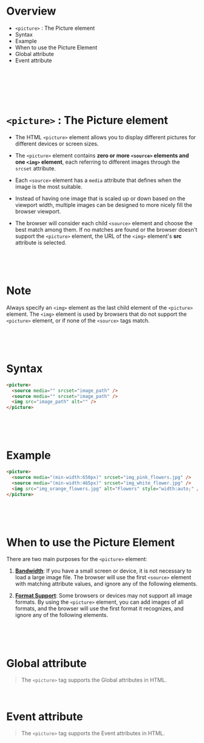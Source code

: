 # Overview

- `<picture>` : The Picture element
- Syntax
- Example
- When to use the Picture Element
- Global attribute
- Event attribute

&nbsp;

&nbsp;

&nbsp;

# `<picture>` : The Picture element

- The HTML `<picture>` element allows you to display different pictures for different devices or screen sizes.

- The `<picture>` element contains **zero or more `<source>` elements and one `<img>` element**, each referring to different images through the `srcset` attribute.

- Each `<source>` element has a `media` attribute that defines when the image is the most suitable.

- Instead of having one image that is scaled up or down based on the viewport width, multiple images can be designed to more nicely fill the browser viewport.

- The browser will consider each child `<source>` element and choose the best match among them. If no matches are found or the browser doesn't support the `<picture>` element, the URL of the `<img>` element's **src** attribute is selected.

&nbsp;

&nbsp;

# Note

Always specify an `<img>` element as the last child element of the `<picture>` element. The `<img>` element is used by browsers that do not support the `<picture>` element, or if none of the `<source>` tags match.

&nbsp;

&nbsp;

# Syntax

```html
<picture>
  <source media="" srcset="image_path" />
  <source media="" srcset="image_path" />
  <img src="image_path" alt="" />
</picture>
```

&nbsp;

&nbsp;

# Example

```html
<picture>
  <source media="(min-width:650px)" srcset="img_pink_flowers.jpg" />
  <source media="(min-width:465px)" srcset="img_white_flower.jpg" />
  <img src="img_orange_flowers.jpg" alt="Flowers" style="width:auto;" />
</picture>
```

&nbsp;

&nbsp;

# When to use the **Picture** Element

There are two main purposes for the `<picture>` element:

1. **<u>Bandwidth</u>**: If you have a small screen or device, it is not necessary to load a large image file. The browser will use the first `<source>` element with matching attribute values, and ignore any of the following elements.

2. **<u>Format Support</u>**: Some browsers or devices may not support all image formats. By using the `<picture>` element, you can add images of all formats, and the browser will use the first format it recognizes, and ignore any of the following elements.

&nbsp;

&nbsp;

# Global attribute

> The `<picture>` tag supports the Global attributes in HTML.

&nbsp;

# Event attribute

> The `<picture>` tag supports the Event attributes in HTML.
